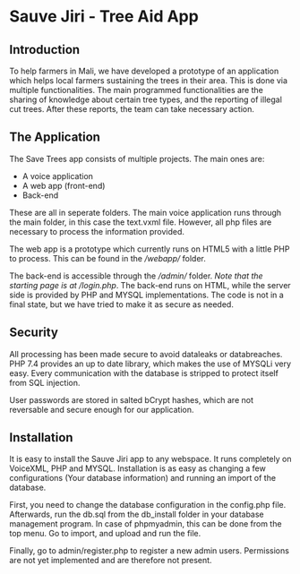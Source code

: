 # Sauve Jiri - Tree Aid App
## Introduction

To help farmers in Mali, we have developed a prototype of an application which helps local farmers sustaining the trees in their area. This is done via multiple functionalities. The main programmed functionalities are the sharing of knowledge about certain tree types, and the reporting of illegal cut trees. After these reports, the team can take necessary action. 

## The Application

The Save Trees app consists of multiple projects. The main ones are:
* A voice application
* A web app (front-end)
* Back-end

These are all in seperate folders. The main voice application runs through the main folder, in this case the text.vxml file. However, all php files are necessary to process the information provided.

The web app is a prototype which currently runs on HTML5 with a little PHP to process. This can be found in the */webapp/* folder.

The back-end is accessible through the */admin/* folder. *Note that the starting page is at /login.php*. The back-end runs on HTML, while the server side is provided by PHP and MYSQL implementations. The code is not in a final state, but we have tried to make it as secure as needed.

## Security

All processing has been made secure to avoid dataleaks or databreaches. PHP 7.4 provides an up to date library, which makes the use of MYSQLi very easy. Every communication with the database is stripped to protect itself from SQL injection. 

User passwords are stored in salted bCrypt hashes, which are not reversable and secure enough for our application.

## Installation

 It is easy to install the Sauve Jiri app to any webspace. It runs completely on VoiceXML, PHP and MYSQL. Installation is as easy as changing a few configurations (Your database information) and running an import of the database. 

 First, you need to change the database configuration in the config.php file. Afterwards, run the db.sql from the db_install folder in your database management program. In case of phpmyadmin, this can be done from the top menu. Go to import, and upload and run the file.

 Finally, go to admin/register.php to register a new admin users. Permissions are not yet implemented and are therefore not present.
